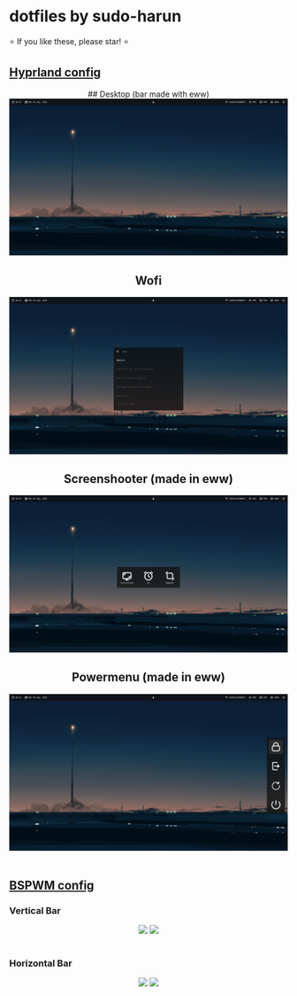# dotfiles by sudo-harun

⭐ If you like these, please star! ⭐

## <a href="https://github.com/sudo-harun/dotfiles/tree/hyprland">Hyprland config</a>

<div align="center">
  ## Desktop (bar made with eww)
  <img src="./assets/hyprland1.png">

  ## Wofi
  <img src="./assets/hyprland2.png">

  ## Screenshooter (made in eww)
  <img src="./assets/hyprland3.png">

  ## Powermenu (made in eww)
  <img src="./assets/hyprland4.png">
</div><br>

## <a href="https://github.com/sudo-harun/dotfiles/tree/bspwm">BSPWM config</a>

### Vertical Bar
<div align="center">
  <img src="./assets/bspwm-vertical-bar-1.png">
  <img src="./assets/bspwm-vertical-bar-2.png">
</div><br>

### Horizontal Bar
<div align="center">
  <img src="./assets/bspwm-horizontal-bar-1.png">
  <img src="./assets/bspwm-horizontal-bar-2.png">
</div><br>

